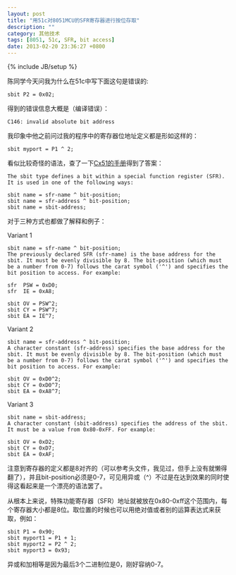 ```yaml
---
layout: post
title: "用51c对8051MCU的SFR寄存器进行按位存取"
description: ""
category: 其他技术
tags: [8051, 51c, SFR, bit access]
date: 2013-02-20 23:36:27 +0800
---
```

{% include JB/setup %}

陈同学今天问我为什么在51c中写下面这句是错误的:

	sbit P2 = 0x02;

得到的错误信息大概是（编译错误）：

	C146: invalid absolute bit address

我印象中他之前问过我的程序中的寄存器位地址定义都是形如这样的：

	sbit myport = P1 ^ 2;

看似比较奇怪的语法，查了一下[Cx51的手册][1]得到了答案：

	The sbit type defines a bit within a special function register (SFR). It is used in one of the following ways:

	sbit name = sfr-name ^ bit-position;
	sbit name = sfr-address ^ bit-position;
	sbit name = sbit-address;

对于三种方式也都做了解释和例子：

Variant 1

	sbit name = sfr-name ^ bit-position;
	The previously declared SFR (sfr-name) is the base address for the sbit. It must be evenly divisible by 8. The bit-position (which must be a number from 0-7) follows the carat symbol ('^') and specifies the bit position to access. For example:

	sfr  PSW = 0xD0;
	sfr  IE = 0xA8;

	sbit OV = PSW^2;
	sbit CY = PSW^7;
	sbit EA = IE^7;

Variant 2

	sbit name = sfr-address ^ bit-position;
	A character constant (sfr-address) specifies the base address for the sbit. It must be evenly divisible by 8. The bit-position (which must be a number from 0-7) follows the carat symbol ('^') and specifies the bit position to access. For example:

	sbit OV = 0xD0^2;
	sbit CY = 0xD0^7;
	sbit EA = 0xA8^7;

Variant 3

	sbit name = sbit-address;
	A character constant (sbit-address) specifies the address of the sbit. It must be a value from 0x80-0xFF. For example:

	sbit OV = 0xD2;
	sbit CY = 0xD7;
	sbit EA = 0xAF;

注意到寄存器的定义都是8对齐的（可以参考头文件，我见过，但手上没有就懒得翻了），并且bit-position必须是0-7，可见用异或（^）不过是在达到效果的同时使得这看起来是一个漂亮的语法罢了。

从根本上来说，特殊功能寄存器（SFR）地址就被放在0x80-0xff这个范围内，每个寄存器大小都是8位。取位置的时候也可以用绝对值或者别的运算表达式来获取，例如：

	sbit P1 = 0x90;
	sbit myport1 = P1 + 1;
	sbit myport2 = P2 ^ 2;
	sbit myport3 = 0x93;

异或和加相等是因为最后3个二进制位是0，刚好容纳0-7。

[1]: http://www.keil.com/support/man/docs/c51/c51_le_sbit.htm
